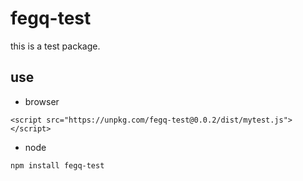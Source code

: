 # fegq-test

this is a test package.

## use

+ browser

`<script src="https://unpkg.com/fegq-test@0.0.2/dist/mytest.js"></script>`

+ node

`npm install fegq-test`

